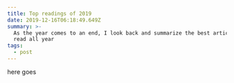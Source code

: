 ```yaml
---
title: Top readings of 2019
date: 2019-12-16T06:18:49.649Z
summary: >-
  As the year comes to an end, I look back and summarize the best articles I
  read all year
tags:
  - post
---
```

here goes
